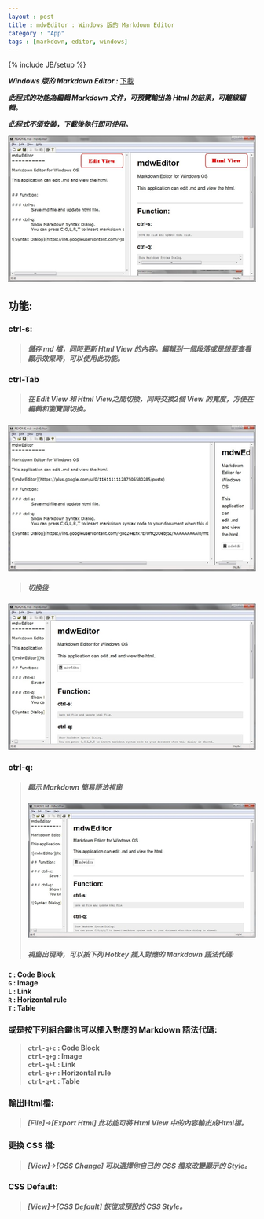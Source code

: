 ```yaml
---
layout : post
title : mdwEditor : Windows 版的 Markdown Editor
category : "App"
tags : [markdown, editor, windows]
---
```

{% include JB/setup %}


***Windows 版的 Markdown Editor :***   [下載](/bin/mdwEditor.exe "下載 mdwEditor.exe")

***此程式的功能為編輯 Markdown 文件，可預覽輸出為 Html 的結果，可離線編輯。***

***此程式不須安裝，下載後執行即可使用。***

![mdw Editor](/img/mdweditor.jpg)

## 功能:

### ctrl-s:
> ##### 儲存 md 檔，同時更新 Html View 的內容。編輯到一個段落或是想要查看顯示效果時，可以使用此功能。

### ctrl-Tab
> ##### 在 Edit View 和 Html View之間切換，同時交換2個 View 的寬度，方便在編輯和瀏覽間切換。
![ctrltab before](/img/mdw_ctrltab1.jpg) 

> ##### 切換後 
![ctrltab after](/img/mdw_ctrltab2.jpg) 

### ctrl-q:
> ##### 顯示 Markdown 簡易語法視窗
> ![Syntax Dialog](/img/mdw_ctrltab2.jpg)
> ##### 視窗出現時，可以按下列 Hotkey 插入對應的 Markdown 語法代碼:
  **`C` : Code Block  
  `G` : Image  
  `L` : Link  
  `R` : Horizontal rule  
  `T` : Table**   

### 或是按下列組合鍵也可以插入對應的 Markdown 語法代碼:
> **`ctrl-q+c` : Code Block  
> `ctrl-q+g` : Image  
> `ctrl-q+l` : Link  
> `ctrl-q+r` : Horizontal rule  
> `ctrl-q+t` : Table**   

### 輸出Html檔:
> ##### [File]->[Export Html] 此功能可將 Html View 中的內容輸出成Html檔。

### 更換 CSS 檔:
> ##### [View]->[CSS Change] 可以選擇你自己的 CSS 檔來改變顯示的 Style。

### CSS Default:
> ##### [View]->[CSS Default] 恢復成預設的 CSS Style。
	
